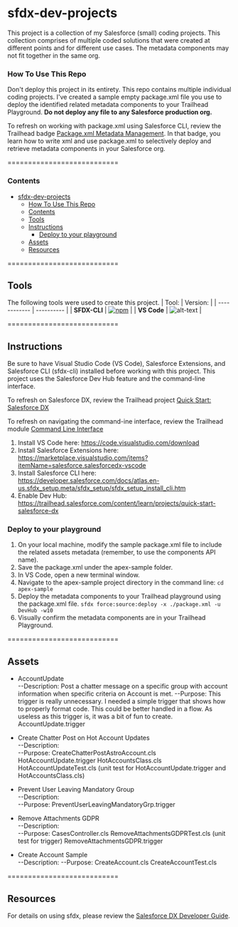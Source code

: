 # sfdx-dev-projects

This project is a collection of my Salesforce (small) coding projects. This collection comprises of multiple coded solutions that were created at different points and for different use cases. The metadata components may not fit together in the same org.

### How To Use This Repo

Don't deploy this project in its entirety. This repo contains multiple individual coding projects. I've created a sample empty package.xml file you use to deploy the identified related metadata components to your Trailhead Playground. <strong> Do not deploy any file to any Salesforce production org.</strong>  

To refresh on working with package.xml using Salesforce CLI, review the Trailhead badge <a href="https://trailhead.salesforce.com/content/learn/modules/package-xml" target="_blank">Package.xml Metadata Management</a>. In that badge, you learn how to write xml and use package.xml to selectively deploy and retrieve metadata components in your Salesforce org.

===========================

### Contents

- [sfdx-dev-projects](#sfdx-dev-projects)
    - [How To Use This Repo](#how-to-use-this-repo)
    - [Contents](#contents)
  - [Tools](#tools)
  - [Instructions](#instructions)
    - [Deploy to your playground](#deploy-to-your-playground)
  - [Assets](#assets)
  - [Resources](#resources)
  
===========================

## Tools

The following tools were used to create this project.
|  Tool:       |  Version:  |
| ------------ | ---------- |
| **SFDX-CLI** | [![npm](https://img.shields.io/npm/v/sfdx-cli.svg?label=Salesforce%20CLI&&color=lightblue&logo=Salesforce&style=for-the-badge)](https://developer.salesforce.com/tools/sfdxcli)  |
| **VS Code**  | ![alt-text](https://img.shields.io/badge/VS_CODE-1.51.1-BrightGreen?style=Popout&logo=Visual-Studio-Code) |

===========================

## Instructions

Be sure to have Visual Studio Code (VS Code), Salesforce Extensions, and Salesforce CLI (sfdx-cli) installed before working with this project. This project uses the Salesforce Dev Hub feature and the command-line interface.

To refresh on Salesforce DX, review the Trailhead project <a href="https://trailhead.salesforce.com/content/learn/projects/quick-start-salesforce-dx" target="_blank">Quick Start: Salesforce DX</a>

To refresh on navigating the command-ine interface, review the Trailhead module <a href="https://trailhead.salesforce.com/en/content/learn/modules/cli-basics" target="_blank">Command Line Interface</a>

1. Install VS Code here: https://code.visualstudio.com/download
2. Install Salesforce Extensions here: https://marketplace.visualstudio.com/items?itemName=salesforce.salesforcedx-vscode
3. Install Salesforce CLI here: https://developer.salesforce.com/docs/atlas.en-us.sfdx_setup.meta/sfdx_setup/sfdx_setup_install_cli.htm
4. Enable Dev Hub: https://trailhead.salesforce.com/content/learn/projects/quick-start-salesforce-dx

### Deploy to your playground

1. On your local machine, modify the sample package.xml file to include the related assets metadata (remember, to use the components API name).
2. Save the package.xml under the apex-sample folder.
3. In VS Code, open a new terminal window.  
4. Navigate to the apex-sample project directory in the command line:
<code>cd apex-sample</code>
5. Deploy the metadata components to your Trailhead playground using the package.xml file.
<code>sfdx force:source:deploy -x ./package.xml -u DevHub -w10</code>
6. Visually confirm the metadata components are in your Trailhead Playground.

===========================

## Assets

* AccountUpdate </br>
--Description: Post a chatter message on a specific group with account information when specific criteria on Account is met.
--Purpose: This trigger is really unnecessary. I needed a simple trigger that shows how to properly format code. This could be better handled in a flow. As useless as this trigger is, it was a bit of fun to create.
AccountUpdate.trigger

* Create Chatter Post on Hot Account Updates </br>
--Description:  
--Purpose:
CreateChatterPostAstroAccount.cls
HotAccountUpdate.trigger
HotAccountsClass.cls
HotAccountUpdateTest.cls (unit test for HotAccountUpdate.trigger and HotAccountsClass.cls)

* Prevent User Leaving Mandatory Group </br>
--Description:  
--Purpose:
PreventUserLeavingMandatoryGrp.trigger

* Remove Attachments GDPR</br>
--Description:  
--Purpose:
CasesController.cls
RemoveAttachmentsGDPRTest.cls (unit test for trigger)
RemoveAttachmentsGDPR.trigger

* Create Account Sample</br>
--Description:
--Purpose:
CreateAccount.cls
CreateAccountTest.cls

===========================

## Resources

For details on using sfdx, please review the [Salesforce DX Developer Guide](https://developer.salesforce.com/docs/atlas.en-us.sfdx_dev.meta/sfdx_dev).
